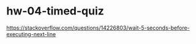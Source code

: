# hw-04-timed-quiz




https://stackoverflow.com/questions/14226803/wait-5-seconds-before-executing-next-line